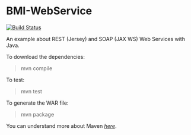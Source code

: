 BMI-WebService
==============
[![Build Status](https://travis-ci.org/danielpsf/BMI-WebService.png?branch=master)](https://travis-ci.org/danielpsf/BMI-WebService)


An example about REST (Jersey) and SOAP (JAX WS) Web Services with Java.


To download the dependencies:
> mvn compile

To test:
> mvn test

To generate the WAR file:
> mvn package

You can understand more about Maven *[here](http://maven.apache.org/guides/getting-started/maven-in-five-minutes.html)*.
